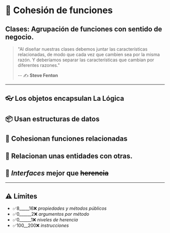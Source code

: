 # 🧱 Cohesión de funciones

## Clases: Agrupación de funciones con sentido de negocio.

> "Al diseñar nuestras clases debemos juntar las características relacionadas,
> de modo que cada vez que cambien sea por la misma razón.
> Y deberíamos separar las características que cambian por diferentes razones."
>
> -- ✍️ **Steve Fenton**

---

## 👓 Los objetos encapsulan La Lógica

## 📦 Usan estructuras de datos

## 👯 Cohesionan funciones relacionadas

## 💑 Relacionan unas entidades con otras.

## 👵 _Interfaces_ mejor que ~~herencia~~

---

## ⚠️ Límites

- ✅8_____16❌ _propiedades y métodos públicos_
- ✅0______2❌ _argumentos por método_
- ✅0______1❌ _niveles de herencia_
- ✅100__200❌ _instrucciones_